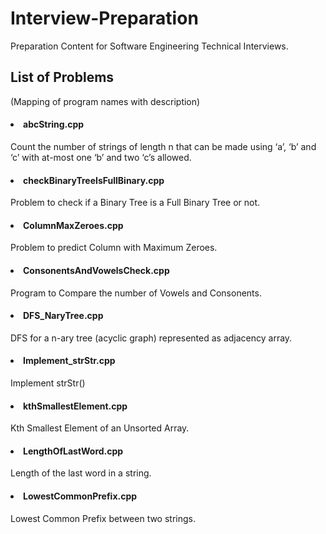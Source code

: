# Interview-Preparation

Preparation Content for Software Engineering Technical Interviews.

## List of Problems
(Mapping of program names with description)

#### <li>abcString.cpp
Count the number of strings of length n that can be made using ‘a’, ‘b’ and ‘c’ with at-most one ‘b’ and two ‘c’s allowed.

#### <li>checkBinaryTreeIsFullBinary.cpp
Problem to check if a Binary Tree is a Full Binary Tree or not.

#### <li>ColumnMaxZeroes.cpp
Problem to predict Column with Maximum Zeroes.

#### <li>ConsonentsAndVowelsCheck.cpp
Program to Compare the number of Vowels and Consonents.

#### <li>DFS_NaryTree.cpp
DFS for a n-ary tree (acyclic graph) represented as adjacency array.

#### <li>Implement_strStr.cpp
Implement strStr()

#### <li>kthSmallestElement.cpp
Kth Smallest Element of an Unsorted Array.

#### <li>LengthOfLastWord.cpp
Length of the last word in a string.

#### <li>LowestCommonPrefix.cpp
Lowest Common Prefix between two strings.
